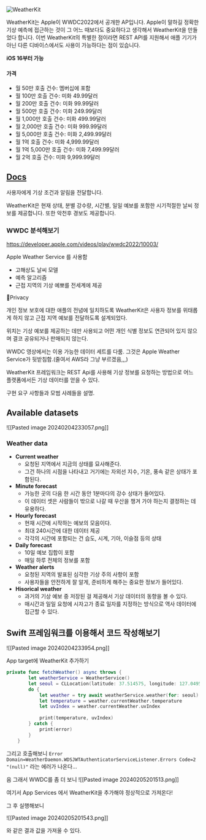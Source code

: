 ![WeatherKit](https://velog.velcdn.com/images/kimdaehee0824/post/869eb5d2-d4ec-4ea5-8bd5-0f0a672df36c/image.png)

WeatherKit는 Apple이 WWDC2022에서 공개한 AP입니다. Apple이 말하길 정확한 기상 예측에 접근하는 것이 그 어느 때보다도 중요하다고 생각해서 WeatherKit을 만들었다 합니다. 이번 WeatherKit의 특별한 점이라면 REST API를 지원해서 애플 기기가 아닌 다른 디바이스에서도 사용이 가능하다는 점이 있습니다.

**iOS 16부터 가능**
#### 가격
- 월 50만 호출 건수: 멤버십에 포함
- 월 100만 호출 건수: 미화 49.99달러
- 월 200만 호출 건수: 미화 99.99달러
- 월 500만 호출 건수: 미화 249.99달러
- 월 1,000만 호출 건수: 미화 499.99달러
- 월 2,000만 호출 건수: 미화 999.99달러
- 월 5,000만 호출 건수: 미화 2,499.99달러
- 월 1억 호출 건수: 미화 4,999.99달러
- 월 1억 5,000만 호출 건수: 미화 7,499.99달러
- 월 2억 호출 건수: 미화 9,999.99달러

## [Docs](https://developer.apple.com/documentation/weatherkit/)
사용자에게 기상 조건과 알림을 전달합니다.

WeatherKit은 현재 상태, 분별 강수량, 시간별, 일일 예보를 포함한 시기적절한 날씨 정보를 제공합니다. 또한 악천후 경보도 제공합니다.

### WWDC 분석해보기
https://developer.apple.com/videos/play/wwdc2022/10003/

Apple Weather Service 를 사용함

* 고해상도 날씨 모델
* 예측 알고리즘
* 근접 지역의 기상 예뽀를 전세계에 제공

Privacy

개인 정보 보호에 대한 애플의 전념에 일치하도록 WeatherKit은 사용자 정보를 위태롭게 하지 않고 근접 지역 예보를 전달하도록 설계되었다.

위치는 기상 예보를 제공하는 데만 사용되고 어떤 개인 식별 정보도 연관되어 있지 않으며 결코 공유되거나 판매되지 않는다.

WWDC 영상에서는 이용 가능한 데이터 세트를 다룸. 그것은 Apple Weather Service가 뒷받침함.(줄여서 AWS라 그냥 부르겠음,,,)

WeatherKit 프레임워크는 REST Api를 사용해 기상 정보를 요청하는 방법으로 어느 플랫폼에서든 기상 데이터를 얻을 수 있다.

구현 요구 사항들과 모범 사례들을 설명.

## Available datasets
![[Pasted image 20240204233057.png]]
### Weather data
* **Current weather**
	* 요청된 지역에서 지금의 상태를 묘사해준다.
	* 그건 하나의 시점을 나타내고 거기에는 자외선 지수, 기온, 풍속 같은 상태가 포함된다.
* **Minute forecast**
	* 가능한 곳의 다음 한 시간 동안 1분마다의 강수 상태가 들어있다.
	* 이 데이터 셋은 사람들이 밖으로 나갈 때 우산을 챙겨 가야 하는지 결정하는 데 유용하다.
* **Hourly forecast**
	* 현재 시간에 시작하는 예보의 모음이다.
	* 최대 240시간에 대한 데이터 제공
	* 각각의 시간에 포함되는 건 습도, 시계, 기아, 이슬점 등의 상태
* **Daily forecast**
	* 10일 예보 집합이 포함
	* 매일 하루 전체의 정보를 포함
* **Weather alerts**
	* 요청된 지역의 발표된 심각한 기상 주의 사항이 포함
	* 사용자들을 안전하게 잘 알게, 준비하게 해주는 중요한 정보가 들어있다.
* **Hisorical weather**
	* 과거의 기상 예보 중 저장된 걸 제공해서 기상 데이터의 동향을 볼 수 있다.
	* 매시간과 일일 요청에 시자고가 종료 일자를 지정하는 방식으로 역사 데이터에 접근할 수 있다.
## Swift 프레임워크를 이용해서 코드 작성해보기
![[Pasted image 20240204233954.png]]

App target에 WeatherKit 추가하기

```swift
private func fetchWeather() async throws {
        let weatherService = WeatherService()
        let seoul = CLLocation(latitude: 37.514575, longitude: 127.0495556)
        do {
            let weather = try await weatherService.weather(for: seoul)
            let temperature = weather.currentWeather.temperature
            let uvIndex = weather.currentWeather.uvIndex
            
            print(temperature, uvIndex)
        } catch {
            print(error)
        }
    }
```

그리고 호출해보니 
`Error Domain=WeatherDaemon.WDSJWTAuthenticatorServiceListener.Errors Code=2 "(null)"`
라는 에러가 나온다...

음 그래서 WWDC를 좀 더 보니
![[Pasted image 20240205201513.png]]

여기서 App Services 에서 WeatherKit을 추가해야 정상적으로 가져온다!

그 후 실행해보니

![[Pasted image 20240205201543.png]]

와 같은 결과 값을 가져올 수 있다.
